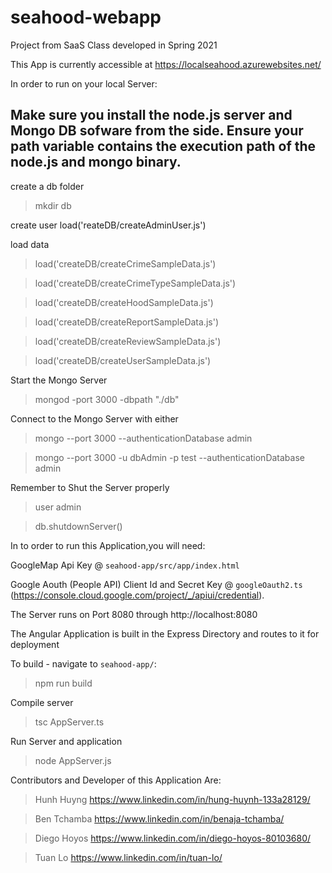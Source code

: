 # seahood-webapp

Project from SaaS Class developed in Spring 2021

This App is currently accessible at https://localseahood.azurewebsites.net/

In order to run on your local Server:

## Make sure you install the node.js server and Mongo DB sofware from the side. Ensure your path variable contains the execution path of the node.js and mongo binary.

create a db folder

> mkdir db

create user
load('reateDB/createAdminUser.js')

load data

> load('createDB/createCrimeSampleData.js')

> load('createDB/createCrimeTypeSampleData.js')

> load('createDB/createHoodSampleData.js')

> load('createDB/createReportSampleData.js')

> load('createDB/createReviewSampleData.js')

> load('createDB/createUserSampleData.js')

Start the Mongo Server

> mongod -port 3000 -dbpath "./db"

Connect to the Mongo Server with either

> mongo --port 3000 --authenticationDatabase admin

> mongo --port 3000 -u dbAdmin -p test --authenticationDatabase admin

Remember to Shut the Server properly

> user admin

> db.shutdownServer()

In to order to run this Application,you will need:

GoogleMap Api Key @ `seahood-app/src/app/index.html`

Google Aouth (People API) Client Id and Secret Key @ `googleOauth2.ts`
(https://console.cloud.google.com/project/_/apiui/credential).

The Server runs on Port 8080 through http://localhost:8080

The Angular Application is built in the Express Directory and routes to it for deployment

To build - navigate to `seahood-app/`:

> npm run build

Compile server

> tsc AppServer.ts

Run Server and application

> node AppServer.js

Contributors and Developer of this Application Are:

> Hunh Huyng https://www.linkedin.com/in/hung-huynh-133a28129/

> Ben Tchamba https://www.linkedin.com/in/benaja-tchamba/

> Diego Hoyos https://www.linkedin.com/in/diego-hoyos-80103680/

> Tuan Lo https://www.linkedin.com/in/tuan-lo/
